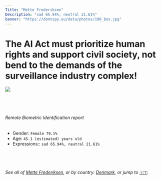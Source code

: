 ```yaml
---
Title: "Mette Frederiksen"
Description: "sad 65.94%, neutral 21.61%"
banner: "https://dontspy.eu/data/photos/190_box.jpg"
---
```


# The AI Act must prioritize human rights and support civil society, not bend to the demands of the surveillance industry complex!

<link rel="stylesheet" type="text/css" href="/css/blog.css" />

<div class="is-fake" hidden>

_This image is **clearly fake**_, yet we [continue to collect them because the AI Act negotiations](/blog/why-deepfake/) are heading in a direction that will only make people's lives more complicated. For a more in-depth explanation, read: [Double threat: why losing the battle against Face Biometrics would fuel the proliferation of deepfakes](/blog/the-dual-threat-how-losing-the-biometric-battle-fuels-deepfake-proliferation/).


</div>

<!-- <img src="https://dontspy.eu/data/photos/54_box.jpg" /> -->
<img src="https://dontspy.eu/data/photos/190_box.jpg" />

## <br>

###### Remote Biometric Identification report

* <span class="label">Gender:</span> `Female 79.1%`
* <span class="label">Age:</span> `45.1 (estimated) years old`
* <span class="label">Expressions::</span> `sad 65.94%, neutral 21.61%`

## <br>

###### See all of [Mette Frederiksen](/policymaker#Mette%20Frederiksen), or by country: [Denmark](/country#Denmark), or jump to [🇮🇹](/x/58).

## <br>
